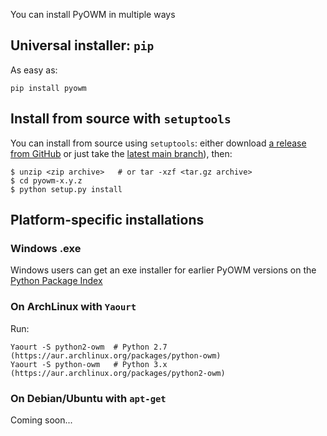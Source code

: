 You can install PyOWM in multiple ways

## Universal installer: `pip`

As easy as:

```
pip install pyowm
```

## Install from source with `setuptools`

You can install from source using `setuptools`: either download [a release from GitHub](https://github.com/csparpa/pyowm/releases) or just take the [latest main branch](https://github.com/csparpa/pyowm/archive/master.zip)), then:

```shell
$ unzip <zip archive>   # or tar -xzf <tar.gz archive>
$ cd pyowm-x.y.z
$ python setup.py install
```

## Platform-specific installations

### Windows .exe

Windows users can get an exe installer for earlier PyOWM versions on the [Python Package Index](https://pypi.python.org/pypi/pyowm)

### On ArchLinux with `Yaourt`
Run:

```
Yaourt -S python2-owm  # Python 2.7 (https://aur.archlinux.org/packages/python-owm)
Yaourt -S python-owm   # Python 3.x (https://aur.archlinux.org/packages/python2-owm)
```

### On Debian/Ubuntu with `apt-get`
Coming soon...